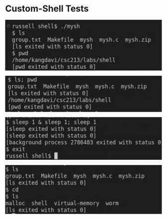 # Custom-Shell Tests

![](example/Screen%20Shot%202022-10-07%20at%2012.48.02%20AM.png)

![](example/Screen%20Shot%202022-10-07%20at%2012.52.13%20AM.png)

![](example/Screen%20Shot%202022-10-07%20at%2012.52.26%20AM.png)

![](example/Screen%20Shot%202022-10-07%20at%2012.53.52%20AM.png)
